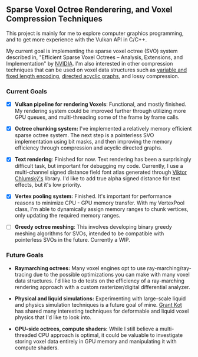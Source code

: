 ## Sparse Voxel Octree Renderering, and Voxel Compression Techniques

This project is mainly for me to explore computer graphics programming, and to get more experience with the Vulkan API in C/C++. 

My current goal is implementing the sparse voxel octree (SVO) system described in, "Efficient Sparse Voxel Octrees – Analysis, Extensions, and Implementation" by [NVIDIA](https://www.nvidia.com/docs/io/88972/nvr-2010-001.pdf). I'm also interested in other compression techniques that can be used on voxel data structures such as [variable and fixed length encoding](https://ieeexplore.ieee.org/abstract/document/9378675), [directed acyclic graphs](https://doi.org/10.31577/cai_2020_3_587), and lossy compression.

### Current Goals

- [x] **Vulkan pipeline for rendering Voxels**: Functional, and mostly finished. My rendering system could be improved further through utilizing more GPU queues, and multi-threading some of the frame by frame calls.

- [x] **Octree chunking system:** I've implemented a relatively memory efficient sparse octree system. The next step is a pointerless SVO implementation using bit masks, and then improving the memory efficiency through compression and acyclic directed graphs.  

- [x] **Text rendering**: Finished for now. Text rendering has been a surprisingly difficult task, but important for debugging my code. Currently, I use a multi-channel signed distance field font atlas generated through [Viktor Chlumský's](https://github.com/Chlumsky/msdfgen) library. I'd like to add true alpha signed distance for text effects, but it's low priority. 

- [x] **Vertex pooling system:** Finished. It's important for performance reasons to minimize CPU - GPU memory transfer. With my VertexPool class, I'm able to dynamically assign memory ranges to chunk vertices, only updating the required memory ranges. 

- [ ] **Greedy octree meshing**: This involves developing binary greedy meshing algorithms for SVOs, intended to be compatible with pointerless SVOs in the future. Currently a WIP. 

### Future Goals

* **Raymarching octrees:** Many voxel engines opt to use ray-marching/ray-tracing due to the possible optimizations you can make with many voxel data structures. I'd like to do tests on the efficiency of a ray-marching rendering approach with a custom rasterizer/digital differential analyzer.

* **Physical and liquid simulations:** Experimenting with large-scale liquid and physics simulation techniques is a future goal of mine. [Grant Kot](https://www.youtube.com/@GrantKot) has shared many interesting techniques for deformable and liquid voxel physics that I'd like to look into.

* **GPU-side octrees, compute shaders:** While I still believe a multi-threaded CPU approach is optimal, it could be valuable to investigate storing voxel data entirely in GPU memory and manipulating it with compute shaders.
